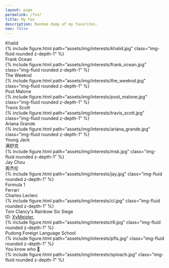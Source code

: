 ```yaml
---
layout: page
permalink: /fun/
title: My Fav
description: Random dump of my favorites.
nav: false
---
```



<div class="row">
    <div class="col-sm-3 mt-3 mt-md-0">
        Khalid
    </div>
    <div class="col-sm-3 mt-3 mt-md-0">
        {% include figure.html path="assets/img/interests/khalid.jpg" class="img-fluid rounded z-depth-1" %}
    </div>
    <div class="col-sm-3 mt-3 mt-md-0">
        Frank Ocean
    </div>
    <div class="col-sm-3 mt-3 mt-md-0">
        {% include figure.html path="assets/img/interests/frank_ocean.jpg" class="img-fluid rounded z-depth-1" %}
    </div>
</div>

<div class="row">
    <div class="col-sm-3 mt-3 mt-md-0">
        The Weeknd
    </div>
    <div class="col-sm-3 mt-3 mt-md-0">
        {% include figure.html path="assets/img/interests/the_weeknd.jpg" class="img-fluid rounded z-depth-1" %}
    </div>
    <div class="col-sm-3 mt-3 mt-md-0">
        Post Malone
    </div>
    <div class="col-sm-3 mt-3 mt-md-0">
        {% include figure.html path="assets/img/interests/post_malone.jpg" class="img-fluid rounded z-depth-1" %}
    </div>
</div>

<div class="row">
    <div class="col-sm-3 mt-3 mt-md-0">
        Travis Scott
    </div>
    <div class="col-sm-3 mt-3 mt-md-0">
        {% include figure.html path="assets/img/interests/travis_scott.jpg" class="img-fluid rounded z-depth-1" %}
    </div>
    <div class="col-sm-3 mt-3 mt-md-0">
        Ariana Grande
    </div>
    <div class="col-sm-3 mt-3 mt-md-0">
        {% include figure.html path="assets/img/interests/ariana_grande.jpg" class="img-fluid rounded z-depth-1" %}
    </div>
</div>

<div class="row">
    <div class="col-sm-3 mt-3 mt-md-0">
        Young Jack <br>
        满舒克
    </div>
    <div class="col-sm-3 mt-3 mt-md-0">
        {% include figure.html path="assets/img/interests/msk.jpg" class="img-fluid rounded z-depth-1" %}
    </div>
    <div class="col-sm-3 mt-3 mt-md-0">
        Jay Chou <br>
        周杰伦
    </div>
    <div class="col-sm-3 mt-3 mt-md-0">
        {% include figure.html path="assets/img/interests/jay.jpg" class="img-fluid rounded z-depth-1" %}
    </div>
</div>

<div class="row">
    <div class="col-sm-3 mt-3 mt-md-0">
        Formula 1 <br>
        Ferrari <br>
        Charles Leclerc
    </div>
    <div class="col-sm-3 mt-3 mt-md-0">
        {% include figure.html path="assets/img/interests/cl.jpg" class="img-fluid rounded z-depth-1" %}
    </div>
    <div class="col-sm-3 mt-3 mt-md-0">
        Tom Clancy's Rainbow Six Siege
        <br>
        ID: <a href="https://tabstats.com/siege/player/xymeister/21d8657e-b0a2-4856-b80d-207c294e2fef" target="_blank">XyMeister.</a> 
    </div>
    <div class="col-sm-3 mt-3 mt-md-0">
        {% include figure.html path="assets/img/interests/r6.jpg" class="img-fluid rounded z-depth-1" %}
    </div>
</div>

<div class="row">
    <div class="col-sm-3 mt-3 mt-md-0">
        Pudong Foreign Language School
    </div>
    <div class="col-sm-3 mt-3 mt-md-0">
        {% include figure.html path="assets/img/interests/pfls.jpg" class="img-fluid rounded z-depth-1" %}
    </div>
    <div class="col-sm-3 mt-3 mt-md-0">
        You know who 🧡
    </div>
    <div class="col-sm-3 mt-3 mt-md-0">
        {% include figure.html path="assets/img/interests/spinach.jpg" class="img-fluid rounded z-depth-1" %}
    </div>
</div>